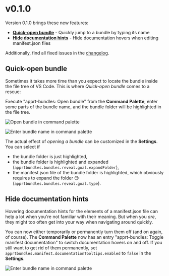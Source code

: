 # v0.1.0

Version 0.1.0 brings these new features:

* **[Quick-open bundle](#quick-open-bundle)** - Quickly jump to a bundle by typing its name
* **[Hide documentation hints](#hide-documentation-hints)** - Hide documentation hovers when editing manifest.json files

Additionally, find all fixed issues in the [changelog](/CHANGELOG.md).

## Quick-open bundle

Sometimes it takes more time than you expect to locate the bundle inside the file tree of VS Code. This is where *Quick-open bundle* comes to a rescue:

Execute "apprt-bundles: Open bundle" from the **Command Palette**, enter some parts of the bundle name, and the bundle folder will be highlighted in the file tree.

![Open bundle in command palette](../../images/feature_bundle_open01.png)

![Enter bundle name in command palette](../../images/feature_bundle_open02.png)

The actual effect of *opening a bundle* can be customized in the **Settings**.
You can select if
* the bundle folder is just highlighted,
* the bundle folder is highlighted and expanded (`apprtbundles.bundles.reveal.goal.expandFolder`),
* the manifest.json file of the bundle folder is highlighted, which obviously requires to expand the folder :smirk: (`apprtbundles.bundles.reveal.goal.type`).



## Hide documentation hints

Hovering documentation hints for the elements of a manifest.json file can help a lot when you're not familiar with their meaning.
But when you _are_, they might too often get into your way when navigating around quickly.

You can now either temporarily or permanently turn them off (and on again, of course).
The **Command Palette** now has an entry "apprt-bundles: Toggle manifest documentation" to switch documentation hovers on and off.
If you still want to get rid of them permanently, set `apprtbundles.manifest.documentationTooltips.enabled` to `false` in the **Settings**.

![Enter bundle name in command palette](../../images/feature_manifest_doc_toggle.png)


